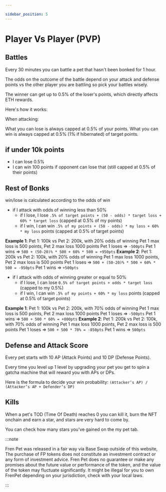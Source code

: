```yaml
---

sidebar_position: 5
---
```




# Player Vs Player (PVP)

## Battles

Every 30 minutes you can battle a pet that hasn't been bonked for 1 hour.

The odds on the outcome of the battle depend on your attack and defense points vs the other player you are battling so pick your battles wisely.

The winner can get up to 0.5% of the loser's points, which directly affects ETH rewards.

Here's how it works:

When attacking:

What you can lose is always capped  at 0.5% of your points.
What you can win is always capped at 0.5% (1% if hibernated) of target points.

## if under 10k points
  - I can lose 0.5%
  - I can win 100 points if opponent can lose that (still capped at 0.5% of their points)

## Rest of Bonks

win/lose is calculated according to the odds of win

  - if I attack with odds of winning less than 50%
    - if I lose, I lose `.5% of target points + (50 - odds) * target loss + 60% * target loss` (capped at 0.5% of my points)
    - if I win, I can win `.5% of my points + (50 - odds) * my loss + 60% * my loss` points (capped at 0.5% of target points)

**Example 1**: 
Pet 1: 100k vs Pet 2: 200k, with 20% odds of winning
Pet 1 max loss is 500 points, Pet 2 max loss 1000 points
Pet 1 loses => `-500pts`
Pet 1 wins => `500 + (50-20)% * 500 + 60% * 500 = +950pts` 
**Example 2**: 
Pet 1: 200k vs Pet 2: 100k, with 20% odds of winning
Pet 1 max loss 1000 points, Pet 2 max loss is 500 points
Pet 1 loses => `500 + (50-20)% * 500 + 60% * 500 = -950pts` 
Pet 1 wins => `+500pts `
    
  - if I attack with odds of winning greater or equal to 50%
    - if I lose, I can lose `0.5% of target points + odds * target loss` (capped to my 0.5%)
    - if I win, I can win `.5% of my points + 60% * my loss` points (capped at 0.5% of target points)

**Example 1**: 
Pet 1: 100k vs Pet 2: 200k, with 70% odds of winning
Pet 1 max loss is 500 points, Pet 2 max loss 1000 points
Pet 1 loses => `-500pts` 
Pet 1 wins => `500 + 500 * 60% = +800pts` 
**Example 2**: 
Pet 1: 200k vs Pet 2: 100k, with 70% odds of winning
Pet 1 max loss 1000 points, Pet 2 max loss is 500 points
Pet 1 loses => `500 + 500 * 70% = -850pts`
Pet 1 wins => `500pts`

## Defense and Attack Score

Every pet starts with 10 AP (Attack Points) and 10 DP (Defense Points).

Every time you level up 1 level by upgrading your pet you get to spin a gatcha machine that will reward you with APs or DPs.

Here is the formula to decide your win probability: `(Attacker’s AP) / (Attacker’s AP + Defender’s DP)`

## Kills

When a pet's TOD (Time Of Death) reaches 0 you can kill it, burn the NFT onchain and earn a star, and stars are very hard to come by.

You can check how many stars you've gained on the my pet tab.

:::note

Fren Pet was released in a fair way via Base Swap outside of this website, The purchase of FP tokens does not constitute an investment contract or any form of investment advice. Fren Pet does no guarantee or make any promises about the future value or performance of the token, and the value of the token may fluctuate significantly. It might be illegal for you to own FrenPet depending on your jurisdiction, check with your local laws.

:::
